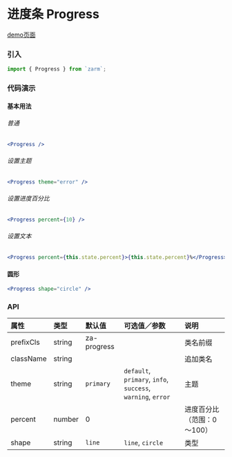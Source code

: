 # 进度条 Progress

[demo页面](https://zhongantecheng.github.io/zarm/#/progress)

### 引入

```js
import { Progress } from `zarm`;
```

### 代码演示

#### 基本用法

###### 普通
```jsx
<Progress />
```

###### 设置主题
```jsx
<Progress theme="error" />
```

###### 设置进度百分比
```jsx
<Progress percent={10} />
```

###### 设置文本
```jsx
<Progress percent={this.state.percent}>{this.state.percent}%</Progress>
```

#### 圆形
```jsx
<Progress shape="circle" />
```


### API

| 属性 | 类型 | 默认值 | 可选值／参数 | 说明 |
| :--- | :--- | :--- | :--- | :--- |
| prefixCls | string | za-progress | | 类名前缀 |
| className | string | | | 追加类名 |
| theme | string | `primary` | `default`, `primary`, `info`, `success`, `warning`, `error` | 主题 |
| percent | number | 0 | | 进度百分比（范围：0～100） |
| shape | string | `line` | `line`, `circle` | 类型 |





